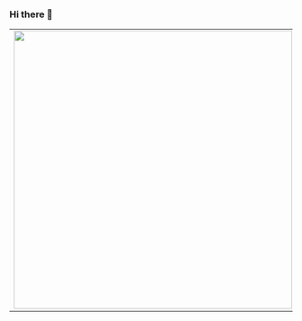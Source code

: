 ### Hi there 👋

<center>
<table>
    <tr>
        <td><img width="495px" align="left" src="https://github-readme-stats.vercel.app/api?username=nickjiunchetti&theme=dracula"/></td>
    </tr>   
</table>
</center>  
<!--
**nickjiunchetti/nickjiunchetti** is a ✨ _special_ ✨ repository because its `README.md` (this file) appears on your GitHub profile.

Here are some ideas to get you started:

- 🔭 I’m currently working on ...
- 🌱 I’m currently learning ...
- 👯 I’m looking to collaborate on ...
- 🤔 I’m looking for help with ...
- 💬 Ask me about ...
- 📫 How to reach me: ...
- 😄 Pronouns: ...
- ⚡ Fun fact: ...
-->

